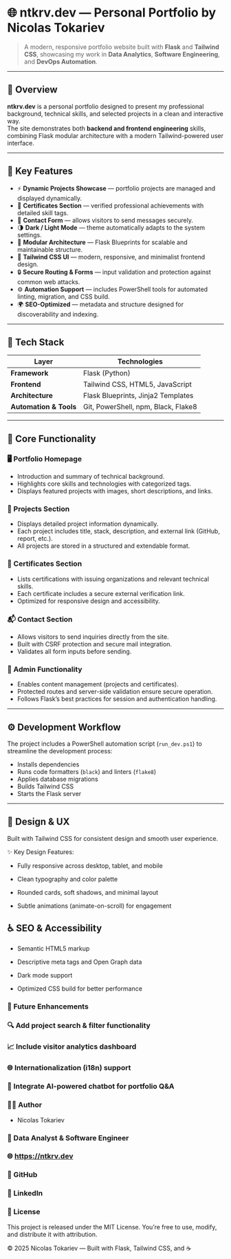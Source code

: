 # 🌐 ntkrv.dev — Personal Portfolio by Nicolas Tokariev

> A modern, responsive portfolio website built with **Flask** and **Tailwind CSS**, showcasing my work in **Data Analytics**, **Software Engineering**, and **DevOps Automation**.

---

## 🧩 Overview

**ntkrv.dev** is a personal portfolio designed to present my professional background, technical skills, and selected projects in a clean and interactive way.  
The site demonstrates both **backend and frontend engineering** skills, combining Flask modular architecture with a modern Tailwind-powered user interface.

---

## 🚀 Key Features

- ⚡ **Dynamic Projects Showcase** — portfolio projects are managed and displayed dynamically.  
- 🧠 **Certificates Section** — verified professional achievements with detailed skill tags.  
- 💬 **Contact Form** — allows visitors to send messages securely.  
- 🌗 **Dark / Light Mode** — theme automatically adapts to the system settings.  
- 🧩 **Modular Architecture** — Flask Blueprints for scalable and maintainable structure.  
- 🎨 **Tailwind CSS UI** — modern, responsive, and minimalist frontend design.  
- 🔒 **Secure Routing & Forms** — input validation and protection against common web attacks.  
- ⚙️ **Automation Support** — includes PowerShell tools for automated linting, migration, and CSS build.  
- 🌍 **SEO-Optimized** — metadata and structure designed for discoverability and indexing.  

---

## 🧠 Tech Stack

| Layer | Technologies |
|--------|---------------|
| **Framework** | Flask (Python) |
| **Frontend** | Tailwind CSS, HTML5, JavaScript |
| **Architecture** | Flask Blueprints, Jinja2 Templates |
| **Automation & Tools** | Git, PowerShell, npm, Black, Flake8 |

---
## 🧠 Core Functionality

### 🖥️ Portfolio Homepage
- Introduction and summary of technical background.  
- Highlights core skills and technologies with categorized tags.  
- Displays featured projects with images, short descriptions, and links.  

### 🧾 Projects Section
- Displays detailed project information dynamically.  
- Each project includes title, stack, description, and external link (GitHub, report, etc.).  
- All projects are stored in a structured and extendable format.

### 🏅 Certificates Section
- Lists certifications with issuing organizations and relevant technical skills.  
- Each certificate includes a secure external verification link.  
- Optimized for responsive design and accessibility.

### 📬 Contact Section
- Allows visitors to send inquiries directly from the site.  
- Built with CSRF protection and secure mail integration.  
- Validates all form inputs before sending.

### 🧰 Admin Functionality
- Enables content management (projects and certificates).  
- Protected routes and server-side validation ensure secure operation.  
- Follows Flask’s best practices for session and authentication handling.

---

## ⚙️ Development Workflow

The project includes a PowerShell automation script (`run_dev.ps1`) to streamline the development process:

- Installs dependencies  
- Runs code formatters (`black`) and linters (`flake8`)  
- Applies database migrations  
- Builds Tailwind CSS  
- Starts the Flask server

---

## 🎨 Design & UX

Built with Tailwind CSS for consistent design and smooth user experience.

✨ Key Design Features:

- Fully responsive across desktop, tablet, and mobile

- Clean typography and color palette

- Rounded cards, soft shadows, and minimal layout

- Subtle animations (animate-on-scroll) for engagement

## ♿ SEO & Accessibility

- Semantic HTML5 markup

- Descriptive meta tags and Open Graph data

- Dark mode support

- Optimized CSS build for better performance

### 🔮 Future Enhancements

### 🔍 Add project search & filter functionality

### 📈 Include visitor analytics dashboard

### 🌐 Internationalization (i18n) support

### 🤖 Integrate AI-powered chatbot for portfolio Q&A

### 👨‍💻 Author

- Nicolas Tokariev
### 📍 Data Analyst & Software Engineer
### 🌐 https://ntkrv.dev

### 🐙 GitHub

### 💼 LinkedIn

### 🪪 License

This project is released under the MIT License.
You’re free to use, modify, and distribute it with attribution.

© 2025 Nicolas Tokariev — Built with Flask, Tailwind CSS, and ☕
